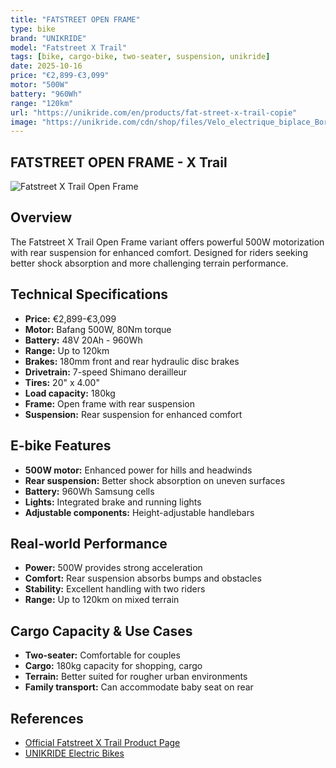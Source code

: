 ```yaml
---
title: "FATSTREET OPEN FRAME"
type: bike
brand: "UNIKRIDE"
model: "Fatstreet X Trail"
tags: [bike, cargo-bike, two-seater, suspension, unikride]
date: 2025-10-16
price: "€2,899-€3,099"
motor: "500W"
battery: "960Wh"
range: "120km"
url: "https://unikride.com/en/products/fat-street-x-trail-copie"
image: "https://unikride.com/cdn/shop/files/Velo_electrique_biplace_Bordeaux.jpg"
---
```


## FATSTREET OPEN FRAME - X Trail

![Fatstreet X Trail Open Frame](https://unikride.com/cdn/shop/files/Velo_electrique_biplace_Bordeaux.jpg)

## Overview

The Fatstreet X Trail Open Frame variant offers powerful 500W motorization with rear suspension for enhanced comfort. Designed for riders seeking better shock absorption and more challenging terrain performance.

## Technical Specifications

<!-- BIKE_SPECS_TABLE_START -->
<!-- BIKE_SPECS_TABLE_END -->

- **Price:** €2,899-€3,099
- **Motor:** Bafang 500W, 80Nm torque
- **Battery:** 48V 20Ah - 960Wh
- **Range:** Up to 120km
- **Brakes:** 180mm front and rear hydraulic disc brakes
- **Drivetrain:** 7-speed Shimano derailleur
- **Tires:** 20" x 4.00"
- **Load capacity:** 180kg
- **Frame:** Open frame with rear suspension
- **Suspension:** Rear suspension for enhanced comfort

## E-bike Features

- **500W motor:** Enhanced power for hills and headwinds
- **Rear suspension:** Better shock absorption on uneven surfaces
- **Battery:** 960Wh Samsung cells
- **Lights:** Integrated brake and running lights
- **Adjustable components:** Height-adjustable handlebars

## Real-world Performance

- **Power:** 500W provides strong acceleration
- **Comfort:** Rear suspension absorbs bumps and obstacles
- **Stability:** Excellent handling with two riders
- **Range:** Up to 120km on mixed terrain

## Cargo Capacity & Use Cases

- **Two-seater:** Comfortable for couples
- **Cargo:** 180kg capacity for shopping, cargo
- **Terrain:** Better suited for rougher urban environments
- **Family transport:** Can accommodate baby seat on rear

## References

- [Official Fatstreet X Trail Product Page](https://unikride.com/en/products/fat-street-x-trail-copie)
- [UNIKRIDE Electric Bikes](https://unikride.com/en/collections/velos-electriques)
